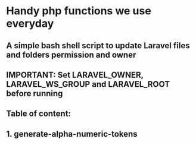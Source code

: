 # Handy php functions we use everyday
## A simple bash shell script to update Laravel files and folders permission and owner
## IMPORTANT: Set LARAVEL_OWNER, LARAVEL_WS_GROUP and LARAVEL_ROOT before running

## Table of content:

## 1. generate-alpha-numeric-tokens